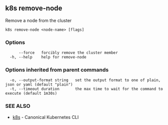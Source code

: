 ## k8s remove-node

Remove a node from the cluster

```
k8s remove-node <node-name> [flags]
```

### Options

```
      --force   forcibly remove the cluster member
  -h, --help    help for remove-node
```

### Options inherited from parent commands

```
  -o, --output-format string   set the output format to one of plain, json or yaml (default "plain")
  -t, --timeout duration       the max time to wait for the command to execute (default 1m30s)
```

### SEE ALSO

* [k8s](k8s.md)	 - Canonical Kubernetes CLI

